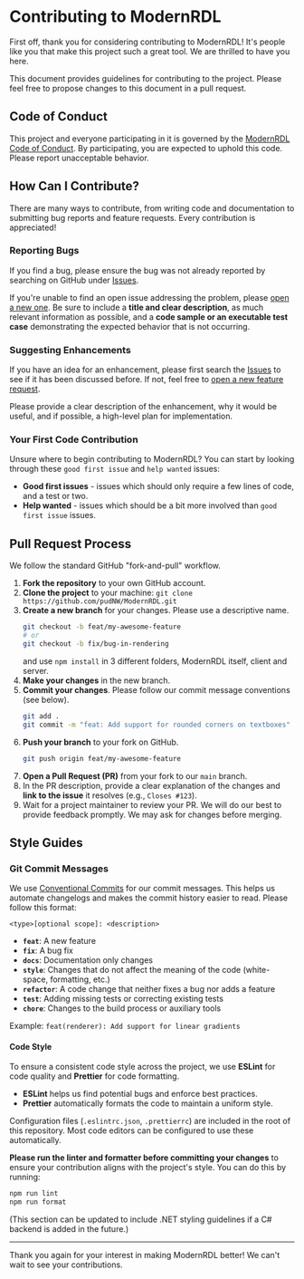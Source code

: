 # Contributing to ModernRDL

First off, thank you for considering contributing to ModernRDL! It's people like you that make this project such a great tool. We are thrilled to have you here.

This document provides guidelines for contributing to the project. Please feel free to propose changes to this document in a pull request.

## Code of Conduct

This project and everyone participating in it is governed by the [ModernRDL Code of Conduct](CODE_OF_CONDUCT.md). By participating, you are expected to uphold this code. Please report unacceptable behavior.

## How Can I Contribute?

There are many ways to contribute, from writing code and documentation to submitting bug reports and feature requests. Every contribution is appreciated!

### Reporting Bugs

If you find a bug, please ensure the bug was not already reported by searching on GitHub under [Issues](https://github.com/pudNW/ModernRDL/issues).

If you're unable to find an open issue addressing the problem, please [open a new one](https://github.com/pudNW/ModernRDL/issues/new). Be sure to include a **title and clear description**, as much relevant information as possible, and a **code sample or an executable test case** demonstrating the expected behavior that is not occurring.

### Suggesting Enhancements

If you have an idea for an enhancement, please first search the [Issues](https://github.com/pudNW/ModernRDL/issues) to see if it has been discussed before. If not, feel free to [open a new feature request](https://github.com/pudNW/ModernRDL/issues/new).

Please provide a clear description of the enhancement, why it would be useful, and if possible, a high-level plan for implementation.

### Your First Code Contribution

Unsure where to begin contributing to ModernRDL? You can start by looking through these `good first issue` and `help wanted` issues:

* **Good first issues** - issues which should only require a few lines of code, and a test or two.
* **Help wanted** - issues which should be a bit more involved than `good first issue` issues.

## Pull Request Process

We follow the standard GitHub "fork-and-pull" workflow.

1.  **Fork the repository** to your own GitHub account.
2.  **Clone the project** to your machine: `git clone https://github.com/pudNW/ModernRDL.git`
3.  **Create a new branch** for your changes. Please use a descriptive name.
    ```bash
    git checkout -b feat/my-awesome-feature
    # or
    git checkout -b fix/bug-in-rendering
    ```
    and use `npm install` in 3 different folders, ModernRDL itself, client and server.
4.  **Make your changes** in the new branch.
5.  **Commit your changes**. Please follow our commit message conventions (see below).
    ```bash
    git add .
    git commit -m "feat: Add support for rounded corners on textboxes"
    ```
6.  **Push your branch** to your fork on GitHub.
    ```bash
    git push origin feat/my-awesome-feature
    ```
7.  **Open a Pull Request (PR)** from your fork to our `main` branch.
8.  In the PR description, provide a clear explanation of the changes and **link to the issue** it resolves (e.g., `Closes #123`).
9.  Wait for a project maintainer to review your PR. We will do our best to provide feedback promptly. We may ask for changes before merging.

## Style Guides

### Git Commit Messages

We use [Conventional Commits](https://www.conventionalcommits.org/en/v1.0.0/) for our commit messages. This helps us automate changelogs and makes the commit history easier to read. Please follow this format:

`<type>[optional scope]: <description>`

* **`feat`**: A new feature
* **`fix`**: A bug fix
* **`docs`**: Documentation only changes
* **`style`**: Changes that do not affect the meaning of the code (white-space, formatting, etc.)
* **`refactor`**: A code change that neither fixes a bug nor adds a feature
* **`test`**: Adding missing tests or correcting existing tests
* **`chore`**: Changes to the build process or auxiliary tools

Example: `feat(renderer): Add support for linear gradients`

#### Code Style

To ensure a consistent code style across the project, we use **ESLint** for code quality and **Prettier** for code formatting.

* **ESLint** helps us find potential bugs and enforce best practices.
* **Prettier** automatically formats the code to maintain a uniform style.

Configuration files (`.eslintrc.json`, `.prettierrc`) are included in the root of this repository. Most code editors can be configured to use these automatically.

**Please run the linter and formatter before committing your changes** to ensure your contribution aligns with the project's style. You can do this by running:

```bash
npm run lint
npm run format
```
(This section can be updated to include .NET styling guidelines if a C# backend is added in the future.)

---

Thank you again for your interest in making ModernRDL better! We can't wait to see your contributions.
